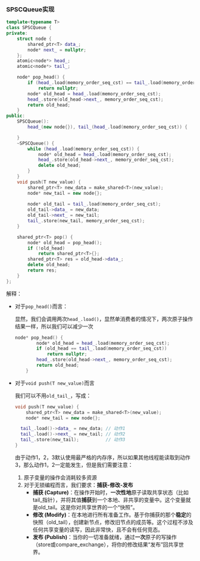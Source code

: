 ### SPSCQueue实现

```c++
template<typename T>
class SPSCQueue {
private:
    struct node {
        shared_ptr<T> data_;
        node* next_ = nullptr;
    };
    atomic<node*> head_;
    atomic<node*> tail_;

    node* pop_head() {
        if (head_.load(memory_order_seq_cst) == tail_.load(memory_order_seq_cst))
            return nullptr;
        node* old_head = head_.load(memory_order_seq_cst);
        head_.store(old_head->next_, memory_order_seq_cst);
        return old_head;
    }
public:
    SPSCQueue():
        head_(new node{}), tail_(head_.load(memory_order_seq_cst)) {

    }
    ~SPSCQueue() {
        while (head_.load(memory_order_seq_cst)) {
            node* old_head = head_.load(memory_order_seq_cst);
            head_.store(old_head->next_, memory_order_seq_cst);
            delete old_head;
        }
    }
    void push(T new_value) {
        shared_ptr<T> new_data = make_shared<T>(new_value);
        node* new_tail = new node{};
        
        node* old_tail = tail_.load(memory_order_seq_cst);
        old_tail->data_ = new_data;
        old_tail->next_ = new_tail;
        tail_.store(new_tail, memory_order_seq_cst);
    }

    shared_ptr<T> pop() {
        node* old_head = pop_head();
        if (!old_head)
            return shared_ptr<T>{};
        shared_ptr<T> res = old_head->data_;
        delete old_head;
        return res;
    }
};
```

解释：

- 对于`pop_head()`而言：

  显然，我们会调用两次`head_.load()`，显然单消费者的情况下，两次原子操作结果一样，所以我们可以减少一次

  ```c++
  node* pop_head() {
          node* old_head = head_.load(memory_order_seq_cst);
          if (old_head == tail_.load(memory_order_seq_cst))
              return nullptr;
          head_.store(old_head->next_, memory_order_seq_cst);
          return old_head;
      }
  ```

- 对于`void push(T new_value)`而言

  我们可以不用`old_tail_`，写成：

  ```c++
  void push(T new_value) {
      shared_ptr<T> new_data = make_shared<T>(new_value);
      node* new_tail = new node{};
  
  	tail_.load()->data_ = new_data;	// 动作1
  	tail_.load()->next_ = new_tail;	// 动作2
  	tail_.store(new_tail);			// 动作3
  }
  ```

  由于动作1，2，3默认使用最严格的内存序，所以如果其他线程能读取到动作3，那么动作1，2一定能发生，但是我们需要注意：

  1. 原子变量的操作会消耗较多资源
  2. 对于无锁编程而言，我们要求：**捕获-修改-发布**
     - **捕获 (Capture)**：在操作开始时，**一次性地**原子读取共享状态（比如tail_指针），并将其值**捕获**到一个本地、非共享的变量中。这个变量就是old_tail。这是你对共享世界的一个“快照”。
     - **修改 (Modify)**：在本地进行所有准备工作。基于你捕获的那个**稳定**的快照（old_tail），创建新节点，修改旧节点的成员等。这个过程不涉及任何共享变量的读写，因此非常快，且不会有任何竞态。
     - **发布 (Publish)**：当你的一切准备就绪，通过**一次**原子的写操作（store或compare_exchange），将你的修改结果“发布”回共享世界。

